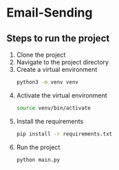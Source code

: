 # Email-Sending

## Steps to run the project
1. Clone the project
2. Navigate to the project directory
3. Create a virtual environment
    ```bash
    python3 -m venv venv
    ```
4. Activate the virtual environment
    ```bash
    source venv/bin/activate
    ```
5. Install the requirements
    ```bash
    pip install -r requirements.txt
    ```
6. Run the project
    ```bash
    python main.py
    ```